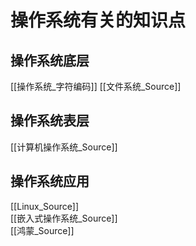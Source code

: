 # 操作系统有关的知识点
## 操作系统底层
[[操作系统_字符编码]]
[[文件系统_Source]]  

## 操作系统表层
[[计算机操作系统_Source]]  
## 操作系统应用
[[Linux_Source]]  
[[嵌入式操作系统_Source]]  
[[鸿蒙_Source]]

